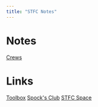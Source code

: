 ```yaml
---
title: "STFC Notes"
---
```


# Notes
[Crews](/crews.html)

# Links
[Toolbox](https://stfc-toolbox.vercel.app/)
[Spock's Club](https://spocks.club/)
[STFC Space](https://stfc.space/)
